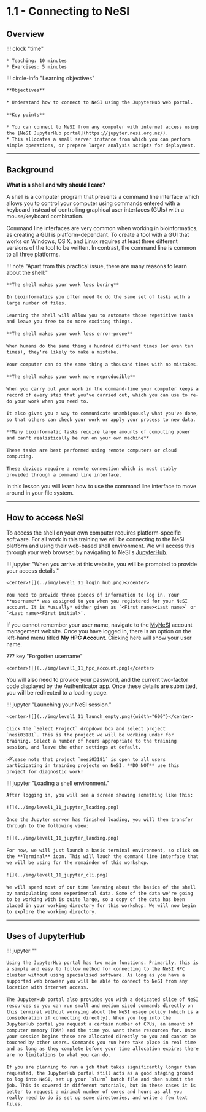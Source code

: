 # 1.1 - Connecting to NeSI

## Overview

!!! clock "time"

    * Teaching: 10 minutes
    * Exercises: 5 minutes

!!! circle-info "Learning objectives"

    **Objectives**
    
    * Understand how to connect to NeSI using the JupyterHub web portal.
    
    **Key points**
    
    * You can connect to NeSI from any computer with internet access using the [NeSI JupyterHub portal](https://jupyter.nesi.org.nz/).
    * This allocates a small server instance from which you can perform simple operations, or prepare larger analysis scripts for deployment.

---

## Background

**What is a shell and why should I care?**

A shell is a computer program that presents a command line interface which allows you to control your computer using commands entered with a keyboard instead of controlling graphical user interfaces (GUIs) with a mouse/keyboard combination.

Command line interfaces are very common when working in bioinformatics, as creating a GUI is platform-dependant. To create a tool with a GUI that works on Windows, OS X, and Linux requires at least three different versions of the tool to be written. In contrast, the command line is common to all three platforms.

!!! note "Apart from this practical issue, there are many reasons to learn about the shell:"

    **The shell makes your work less boring**
    
    In bioinformatics you often need to do the same set of tasks with a large number of files.
    
    Learning the shell will allow you to automate those repetitive tasks and leave you free to do more exciting things.
    
    **The shell makes your work less error-prone**
    
    When humans do the same thing a hundred different times (or even ten times), they're likely to make a mistake.
    
    Your computer can do the same thing a thousand times with no mistakes.

    **The shell makes your work more reproducible**
    
    When you carry out your work in the command-line your computer keeps a record of every step that you've carried out, which you can use to re-do your work when you need to.
    
    It also gives you a way to communicate unambiguously what you've done, so that others can check your work or apply your process to new data.
    
    **Many bioinformatic tasks require large amounts of computing power and can't realistically be run on your own machine**
    
    These tasks are best performed using remote computers or cloud computing.
    
    These devices require a remote connection which is most stably provided through a command line interface.

In this lesson you will learn how to use the command line interface to move around in your file system.

---

## How to access NeSI

To access the shell on your own computer requires platform-specific software. For all work in this training we will be connecting to the NeSI platform and using their web-based shell environment. We will access this through your web browser, by navigating to NeSI's [JupyterHub](https://jupyter.nesi.org.nz/). 

!!! jupyter "When you arrive at this website, you will be prompted to provide your access details."

    <center>![](../img/level1_11_login_hub.png)</center>

    You need to provide three pieces of information to log in. Your **username** was assigned to you when you registered for your NeSI account. It is *usually* either given as `<First name><Last name>` or `<Last name><First initial>`.

If you cannot remember your user name, navigate to the [MyNeSI](https://my.nesi.org.nz/) account management website. Once you have logged in, there is an option on the left-hand menu titled **My HPC Account**. Clicking here will show your user name.

??? key "Forgotten username"

    <center>![](../img/level1_11_hpc_account.png)</center>


You will also need to provide your password, and the current two-factor code displayed by the Authenticator app. Once these details are submitted, you will be redirected to a loading page.

!!! jupyter "Launching your NeSI session."

    <center>![](../img/level1_11_launch_empty.png){width="600"}</center>

    Click the `Select Project` dropdown box and select project `nesi03181`. This is the project we will be working under for training. Select a number of hours appropriate to the training session, and leave the other settings at default.

    >Please note that project `nesi03181` is open to all users participating in training projects on NeSI. **DO NOT** use this project for diagnostic work!

!!! jupyter "Loading a shell environment."

    After logging in, you will see a screen showing something like this: 

    ![](../img/level1_11_jupyter_loading.png)

    Once the Jupyter server has finished loading, you will then transfer through to the following view:

    ![](../img/level1_11_jupyter_landing.png)

    For now, we will just launch a basic terminal environment, so click on the **Terminal** icon. This will lauch the command line interface that we will be using for the remainder of this workshop.

    ![](../img/level1_11_jupyter_cli.png)

    We will spend most of our time learning about the basics of the shell by manipulating some experimental data. Some of the data we're going to be working with is quite large, so a copy of the data has been placed in your working directory for this workshop. We will now begin to explore the working directory.
    
---

## Uses of JupyterHub

!!! jupyter ""

    Using the JupyterHub portal has two main functions. Primarily, this is a simple and easy to follow method for connecting to the NeSI HPC cluster without using specialised software. As long as you have a supported web browser you will be able to connect to NeSI from any location with internet access.
    
    The JupyterHub portal also provides you with a dedicated slice of NeSI resources so you can run small and medium sized commands directly on this terminal without worrying about the NeSI usage policy (which is a consideration if connecting directly). When you log into the JupyterHub portal you request a certain number of CPUs, an amount of computer memory (RAM) and the time you want these resources for. Once your session begins these are allocated directly to you and cannot be touched by other users. Commands you run here take place in real time and as long as they complete before your time allocation expires there are no limitations to what you can do.
    
    If you are planning to run a job that takes significantly longer than requested, the JupyterHub portal still acts as a good staging ground to log into NeSI, set up your `slurm` batch file and then submit the job. This is covered in different tutorials, but in these cases it is better to request a minimal number of cores and hours as all you really need to do is set up some directories, and write a few text files.
    
    
    
